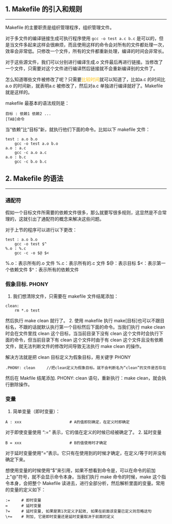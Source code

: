 ## 1. Makefile 的引入和规则
___
Makefile 的主要职责是组织管理程序，组织管理文件。

对于多文件的编译链接生成可执行程序使用 `gcc -o test a.c b.c` 是可以的，但是当文件多起来这样会很麻烦，而且使用这样的命令会对所有的文件都处理一次，效率会非常低。只修改一个文件，所有的文件都重新处理，编译的时间会非常长。

对于这些源文件，我们可以分别进行编译生成.o 文件最后再进行链接。当修改了一个文件，只需要对这个文件进行编译然后链接就不会重新编译别的文件了。

怎么知道哪些文件被修改了呢？只需要<font color="#ffc000">比较时间</font>就可以知道了，比如a.c 的时间比a.o 的时间新，就表明a.c 被修改了，然后对a.c 单独进行编译就好了。Makefile 就是这样的。

makefile 最基本的语法规则是：
```
目标 : 依赖1 依赖2 ...
[TAB]命令
```
当“依赖”比“目标”新，就执行他们下面的命令。比如以下 makefile 文件：
```
test : a.o b.o
	gcc -o test a.o b.o
a.o : a.c
	gcc -c a.o a.c
a.o : b.c
	gcc -c b.o b.c
```
## 2. Makefile 的语法
___
### 通配符
假如一个目标文件所需要的依赖文件很多，那么就要写很多规则，这显然是不合常理的，这就引出了通配符的概念来解决这些问题。

对于上节的程序可以进行以下更改：
```
test : a.o b.o
	gcc -o test $^
%.o : %.c
	gcc -c -o $@ $<
```
%.o：表示所有的.o 文件
%.c：表示所有的.c 文件
$@：表示目标
$<：表示第一个依赖文件
$^：表示所有的依赖文件
### 假象目标. PHONY
1. 我们想清除文件，只需要在 makefile 文件结尾添加：
```
clean:
	rm *.o test
```
然后执行 make clean 就行了。
2. 使用 makefile
执行 make[目标]也可以不跟目标名，不跟的话就默认执行第一个目标然后下面的命令。当我们执行 make clean 时会在文件里找 clean 这个目标，当当前目录下没有 clean 这个文件时会执行下面的命令，但当前目录下有 clean 这个文件时由于有 clean 这个文件且没有依赖文件，就无法判断文件的修改时间导致无法执行 make clean 的操作。

解决方法就是把 clean 目标定义为假象目标，用关键字 PHONY
```
.PHONY: clean     //把clean定义为假象目标。就不会判断名为“clean”的文件是否存在
```
然后在 Makfile 结尾添加. PHONY: clean 语句，重新执行：make clean，就会执行删除操作。
### 变量
1. 简单变量（即时变量）：
```
A : xxx                     # A的值即刻确定，在定义时即确定         
```
对于即使变量使用 “:=” 表示，它的值在定义的时候已经被确定了。
2. 延时变量
```
B = xxx                     # B的值使用时才确定                    
```
对于延时变量使用“=”表示。它只有在使用到的时候才确定，在定义/等于时并没有确定下来。

想使用变量的时候使用“$”来引用，如果不想看到命令是，可以在命令的前加上"@"符号，就不会显示命令本身。当我们执行 make 命令的时候，make 这个指令本身，会把整个 Makefile 读进去，进行全部分析，然后解析里面的变量。常用的变量的定义如下：
```
:=     # 即时变量
=      # 延时变量
?=     # 延时变量, 如果是第1次定义才起效, 如果在前面该变量已定义则忽略这句
\+=    # 附加, 它是即时变量还是延时变量取决于前面的定义
```